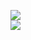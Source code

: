 [![](https://img.shields.io/badge/Made%20With-Github%20Spray-lightgrey.svg?style=for-the-badge&logo=github)](https://github.com/Annihil/github-spray#27641)  
[![](https://i.imgur.com/2DrTn0Z.gif)](https://github.com/Annihil/github-spray)